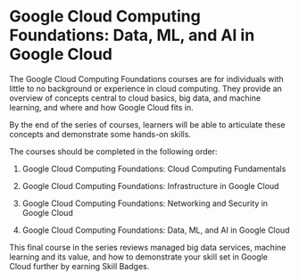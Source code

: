 # Google Cloud Computing Foundations: Data, ML, and AI in Google Cloud

The Google Cloud Computing Foundations courses are for individuals with little to no background or experience in cloud computing. They provide an overview of concepts central to cloud basics, big data, and machine learning, and where and how Google Cloud fits in.

By the end of the series of courses, learners will be able to articulate these concepts and demonstrate some hands-on skills.

The courses should be completed in the following order:

1. Google Cloud Computing Foundations: Cloud Computing Fundamentals

2. Google Cloud Computing Foundations: Infrastructure in Google Cloud

3. Google Cloud Computing Foundations: Networking and Security in Google Cloud

4. Google Cloud Computing Foundations: Data, ML, and AI in Google Cloud

This final course in the series reviews managed big data services, machine learning and its value, and how to demonstrate your skill set in Google Cloud further by earning Skill Badges.